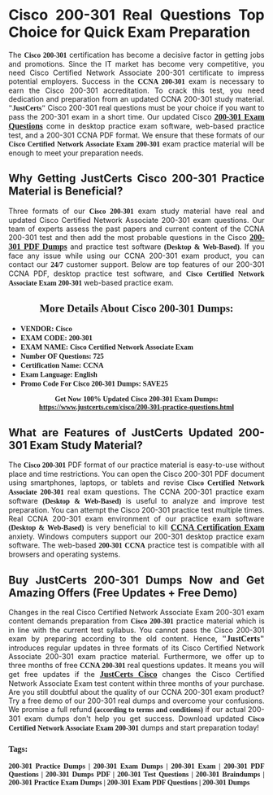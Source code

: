 <h1 style="text-align: justify;"><strong>Cisco 200-301 Real Questions Top Choice for Quick Exam Preparation</strong></h1>

<p style="text-align: justify;">The <span style="font-family:Georgia,serif;"><strong>Cisco 200-301</strong></span> certification has become a decisive factor in getting jobs and promotions. Since the IT market has become very competitive, you need Cisco Certified Network Associate 200-301 certificate to impress potential employers. Success in the <span style="font-family:Georgia,serif;"><strong>CCNA 200-301</strong></span> exam is necessary to earn the Cisco 200-301 accreditation. To crack this test, you need dedication and preparation from an updated CCNA 200-301 study material. <span style="font-size:14px;"><span style="font-family:Georgia,serif;"><strong>"JustCerts"</strong></span></span> Cisco 200-301 real questions must be your choice if you want to pass the 200-301 exam in a short time. Our updated Cisco <a href="https://www.justcerts.com/cisco/200-301-practice-questions.html"><span style="font-size:16px;"><span style="font-family:Georgia,serif;"><strong>200-301 Exam Questions</strong></span></span></a> come in desktop practice exam software, web-based practice test, and a 200-301 CCNA PDF format. We ensure that these formats of our <span style="font-family:Georgia,serif;"><strong>Cisco Certified Network Associate Exam 200-301</strong></span> exam practice material will be enough to meet your preparation needs.</p>

<h2 style="text-align: justify;"><strong>Why Getting JustCerts Cisco 200-301 Practice Material is Beneficial?</strong></h2>

<p style="text-align: justify;">Three formats of our <span style="font-family:Georgia,serif;"><strong>Cisco 200-301</strong></span> exam study material have real and updated Cisco Certified Network Associate 200-301 exam questions. Our team of experts assess the past papers and current content of the CCNA 200-301 test and then add the most probable questions in the Cisco <a href="https://www.justcerts.com/cisco/200-301-practice-questions.html"><span style="font-size:16px;"><span style="font-family:Georgia,serif;"><strong>200-301 PDF Dumps</strong></span></span></a> and practice test software <span style="font-family:Georgia,serif;"><strong>(Desktop & Web-Based)</strong></span>. If you face any issue while using our CCNA 200-301 exam product, you can contact our <span style="font-family:Georgia,serif;"><strong>24/7</strong></span> customer support. Below are top features of our 200-301 CCNA PDF, desktop practice test software, and <span style="font-family:Georgia,serif;"><strong>Cisco Certified Network Associate Exam 200-301</strong></span> web-based practice exam.</p>

<h2 style="text-align: center;"><strong><span style="font-family:Georgia,serif;">More Details About Cisco 200-301 Dumps:</span></strong></h2>

<ul>
	<li style="text-align: justify;"><span style="font-size:14px;"><span style="font-family:Georgia,serif;"><strong>VENDOR: Cisco</strong></span></span></li>
	<li style="text-align: justify;"><span style="font-size:14px;"><span style="font-family:Georgia,serif;"><strong>EXAM CODE: 200-301</strong></span></span></li>
	<li style="text-align: justify;"><span style="font-size:14px;"><span style="font-family:Georgia,serif;"><strong>EXAM NAME: Cisco Certified Network Associate Exam</strong></span></span></li>
	<li style="text-align: justify;"><span style="font-size:14px;"><span style="font-family:Georgia,serif;"><strong>Number OF Questions: 725</strong></span></span></li>
	<li style="text-align: justify;"><span style="font-size:14px;"><span style="font-family:Georgia,serif;"><strong>Certification Name: CCNA</strong></span></span></li>
	<li style="text-align: justify;"><span style="font-size:14px;"><span style="font-family:Georgia,serif;"><strong>Exam Language: English</strong></span></span></li>
	<li style="text-align: justify;"><span style="font-size:14px;"><span style="font-family:Georgia,serif;"><strong>Promo Code For Cisco 200-301 Dumps: SAVE25</strong></span></span></li>
</ul>

<p style="text-align: center;"><strong><span style="font-family:Georgia,serif;"><span style="font-size:14px;">Get Now 100% Updated Cisco 200-301 Exam Dumps:</span> <a href="https://www.justcerts.com/cisco/200-301-practice-questions.html">https://www.justcerts.com/cisco/200-301-practice-questions.html</a></span></strong></p>

<h2 style="text-align: justify;"><strong>What are Features of JustCerts Updated 200-301 Exam Study Material?</strong></h2>

<p style="text-align: justify;">The <span style="font-family:Georgia,serif;"><strong>Cisco 200-301</strong></span> PDF format of our practice material is easy-to-use without place and time restrictions. You can open the Cisco 200-301 PDF document using smartphones, laptops, or tablets and revise <span style="font-family:Georgia,serif;"><strong>Cisco Certified Network Associate 200-301</strong></span> real exam questions. The CCNA 200-301 practice exam software <span style="font-family:Georgia,serif;"><strong>(Desktop & Web-Based)</strong></span> is useful to analyze and improve test preparation. You can attempt the Cisco 200-301 practice test multiple times. Real CCNA 200-301 exam environment of our practice exam software <span style="font-family:Georgia,serif;"><strong>(Desktop & Web-Based)</strong></span> is very beneficial to kill <a href="https://www.justcerts.com/cisco/ccna-certification-exams.html"><span style="font-size:16px;"><span style="font-family:Georgia,serif;"><strong>CCNA Certification Exam</strong></span></span></a> anxiety. Windows computers support our 200-301 desktop practice exam software. The web-based <span style="font-family:Georgia,serif;"><strong>200-301 CCNA</strong></span> practice test is compatible with all browsers and operating systems.</p>

<h2 style="text-align: justify;"><strong>Buy JustCerts 200-301 Dumps Now and Get Amazing Offers (Free Updates + Free Demo)</strong></h2>

<p style="text-align: justify;">Changes in the real Cisco Certified Network Associate Exam 200-301 exam content demands preparation from <span style="font-family:Georgia,serif;"><strong>Cisco 200-301</strong></span> practice material which is in line with the current test syllabus. You cannot pass the Cisco 200-301 exam by preparing according to the old content. Hence, <span style="font-size:16px;"><span style="font-family:Georgia,serif;"><strong>"JustCerts"</strong></span></span> introduces regular updates in three formats of its Cisco Certified Network Associate 200-301 exam practice material. Furthermore, we offer up to three months of free <span style="font-family:Georgia,serif;"><strong>CCNA 200-301 </strong></span>real questions updates. It means you will get free updates if the <a href="https://www.justcerts.com/cisco-certification-exams.html"><span style="font-size:16px;"><span style="font-family:Georgia,serif;"><strong>JustCerts Cisco</strong></span></span></a> changes the Cisco Certified Network Associate Exam test content within three months of your purchase. Are you still doubtful about the quality of our CCNA 200-301 exam product? Try a free demo of our 200-301 real dumps and overcome your confusions. We promise a full refund <span style="font-family:Georgia,serif;"><strong>(according to terms and conditions)</strong></span> if our actual 200-301 exam dumps don't help you get success. Download updated <span style="font-family:Georgia,serif;"><strong>Cisco Certified Network Associate Exam 200-301</strong></span> dumps and start preparation today!</p>

<h3 style="text-align: justify;"><span style="font-family:Georgia,serif;"><strong>Tags:</strong></span></h3>

<p style="text-align: justify;"><span style="font-family:Georgia,serif;"><strong>200-301 Practice Dumps | 200-301 Exam Dumps | 200-301 Exam | 200-301 PDF Questions | 200-301 Dumps PDF | 200-301 Test Questions | 200-301 Braindumps | 200-301 Practice Exam Dumps | 200-301 Exam PDF Questions | 200-301 Dumps</strong></span></p>
